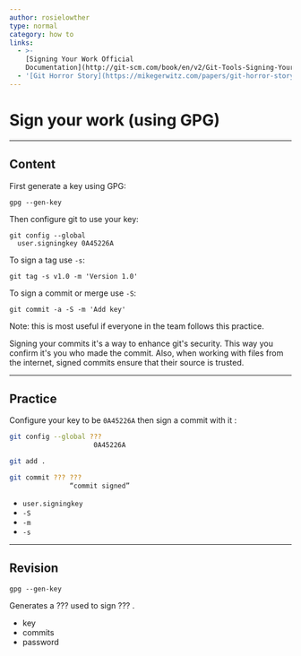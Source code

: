 ```yaml
---
author: rosielowther
type: normal
category: how to
links:
  - >-
    [Signing Your Work Official
    Documentation](http://git-scm.com/book/en/v2/Git-Tools-Signing-Your-Work){website}
  - '[Git Horror Story](https://mikegerwitz.com/papers/git-horror-story){website}'
---
```


# Sign your work (using GPG)


---

## Content

First generate a key using GPG:

```plain-text
gpg --gen-key
```

Then configure git to use your key:

```plain-text
git config --global 
  user.signingkey 0A45226A
```

To sign a tag use `-s`:

```plain-text
git tag -s v1.0 -m 'Version 1.0'
```

To sign a commit or merge use `-S`:

```plain-text
git commit -a -S -m 'Add key'
```

Note: this is most useful if everyone in the team follows this practice.

Signing your commits it's a way to enhance git's security. This way you confirm it's you who made the commit. Also, when working with files from the internet, signed commits ensure that their source is trusted.


---

## Practice

Configure your key to be `0A45226A` then sign a commit with it :

```bash
git config --global ??? 
                     0A45226A

git add .

git commit ??? ???
               “commit signed”
```

- `user.signingkey`
- `-S`
- `-m`
- `-s`


---

## Revision

```plain-text
gpg --gen-key
```

Generates a ??? used to sign ??? .

- key
- commits
- password
 
